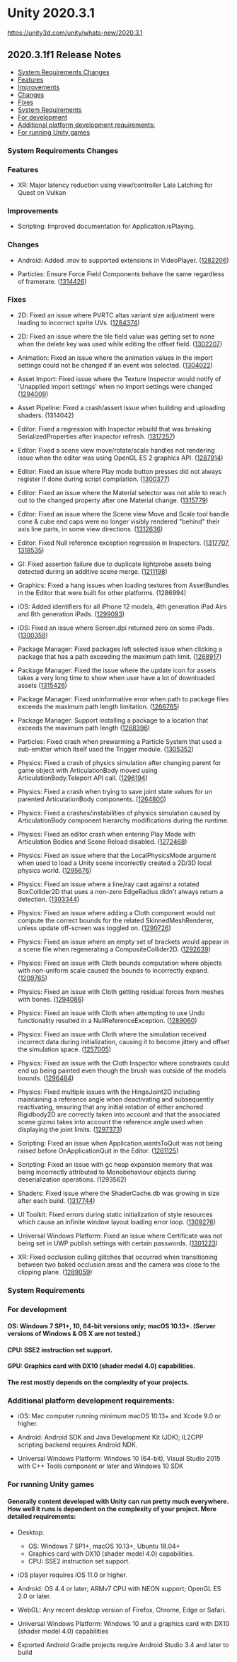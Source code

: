 # Unity 2020.3.1

https://unity3d.com/unity/whats-new/2020.3.1

## 2020.3.1f1 Release Notes

- [System Requirements Changes](#system-requirements-changes)
- [Features](#features)
- [Improvements](#improvements)
- [Changes](#changes)
- [Fixes](#fixes)
- [System Requirements](#system-requirements)
- [For development](#for-development)
- [Additional platform development requirements:](#additional-platform-development-requirements)
- [For running Unity games](#for-running-unity-games)


### System Requirements Changes

### Features

*   XR: Major latency reduction using view/controller Late Latching for Quest on Vulkan

### Improvements

*   Scripting: Improved documentation for Application.isPlaying.

### Changes

*   Android: Added .mov to supported extensions in VideoPlayer. ([1282206](https://issuetracker.unity3d.com/issues/android-video-player-video-is-not-played-when-video-player-url-is-set-through-script))
    
*   Particles: Ensure Force Field Components behave the same regardless of framerate. ([1314426](https://issuetracker.unity3d.com/issues/particle-system-ribbon-trails-are-shown-in-the-wrong-order-when-time-scale-is-set-to-0-dot-1-and-is-affected-by-force-field))
    

### Fixes

*   2D: Fixed an issue where PVRTC altas variant size adjustment were leading to incorrect sprite UVs. ([1284374](https://issuetracker.unity3d.com/issues/sprites-ios-pvrtc-format-atlas-variant-made-from-astc-format-master-atlas-is-stretched))
    
*   2D: Fixed an issue where the tile field value was getting set to none when the delete key was used while editing the offset field. ([1302207](https://issuetracker.unity3d.com/issues/tile-palette-the-tile-field-value-gets-set-to-none-when-deleting-values-from-input-fields-in-the-inspector))
    
*   Animation: Fixed an issue where the animation values in the import settings could not be changed if an event was selected. ([1304022](https://issuetracker.unity3d.com/issues/import-settings-animation-values-can-not-be-changed-after-adding-a-new-animation-event))
    
*   Asset Import: Fixed issue where the Texture Inspector would notify of 'Unapplied import settings' when no import settings were changed ([1294009](https://issuetracker.unity3d.com/issues/unapplied-import-settings-pop-up-is-shown-when-deselecting-an-asset-with-changed-platform-settings-from-an-assetpostprocessor))
    
*   Asset Pipeline: Fixed a crash/assert issue when building and uploading shaders. (1314042)
    
*   Editor: Fixed a regression with Inspector rebuild that was breaking SerializedProperties after inspector refresh. ([1317257](https://issuetracker.unity3d.com/issues/urp-nullreferenceexception-and-argumentnullexception-errors-thrown-on-changing-the-name-property-of-the-renderer-feature))
    
*   Editor: Fixed a scene view move/rotate/scale handles not rendering issue when the editor was using OpenGL ES 2 graphics API. ([1287914](https://issuetracker.unity3d.com/issues/graphical-errors-occur-and-scene-view-is-corrupted-when-the-projects-graphical-api-is-set-to-opengles2))
    
*   Editor: Fixed an issue where Play mode button presses did not always register if done during script compilation. ([1300377](https://issuetracker.unity3d.com/issues/editor-shows-that-play-mode-button-is-pressed-if-the-play-mode-button-is-pressed-while-a-script-hasnt-finished-compiling))
    
*   Editor: Fixed an issue where the Material selector was not able to reach out to the changed property after one Material change. ([1315779](https://issuetracker.unity3d.com/issues/color-picker-controls-are-assigned-new-controlid-when-saving-current-scene))
    
*   Editor: Fixed an issue where the Scene view Move and Scale tool handle cone & cube end caps were no longer visibly rendered "behind" their axis line parts, in some view directions. ([1312636](https://issuetracker.unity3d.com/issues/the-axis-line-of-the-transform-gizmo-is-rendered-on-top-of-the-arrow-when-hovering-over-the-axis))
    
*   Editor: Fixed Null reference exception regression in Inspectors. ([1317707](https://issuetracker.unity3d.com/issues/preset-nullreferenceexception-error-thrown-on-disabling-auto-graphics-api-for-windows-checkbox-in-player-settings-preset-ass), [1318535](https://issuetracker.unity3d.com/issues/urp-unable-to-add-overrides-in-volume-profile))
    
*   GI: Fixed assertion failure due to duplicate lightprobe assets being detected during an additive scene merge. ([1211198](https://issuetracker.unity3d.com/issues/lighting-assertion-failed-on-expression-pred-star-previous-star-i-is-thrown-on-additively-adding-a-new-scene-to-a-baked-scene))
    
*   Graphics: Fixed a hang issues when loading textures from AssetBundles in the Editor that were built for other platforms. (1286994)
    
*   iOS: Added identifiers for all iPhone 12 models, 4th generation iPad Airs and 8th generation iPads. ([1299093](https://issuetracker.unity3d.com/issues/device-dot-generation-returns-iphoneunknown-when-running-on-iphone-12-models))
    
*   iOS: Fixed an issue where Screen.dpi returned zero on some iPads. ([1300359](https://issuetracker.unity3d.com/issues/screen-dot-dpi-returns-0-on-ipad-pro-for-projects-built-from-2019-dot-4-16f1))
    
*   Package Manager: Fixed packages left selected issue when clicking a package that has a path exceeding the maximum path limit. ([1268917](https://issuetracker.unity3d.com/issues/packman-packages-in-package-manger-are-left-selected-when-clicking-a-package-that-has-a-path-exceeding-the-maximum-path-lengt))
    
*   Package Manager: Fixed the issue where the update icon for assets takes a very long time to show when user have a lot of downloaded assets ([1315426](https://issuetracker.unity3d.com/issues/the-package-manager-is-very-slow-to-show-when-an-asset-has-an-update-available))
    
*   Package Manager: Fixed uninformative error when path to package files exceeds the maximum path length limitation. ([1266765](https://issuetracker.unity3d.com/issues/packman-package-manager-throws-an-uninformative-error-when-path-to-package-files-exceeds-the-maximum-path-length-limitation))
    
*   Package Manager: Support installing a package to a location that exceeds the maximum path length ([1268396](https://issuetracker.unity3d.com/issues/packman-package-manager-ui-disappears-when-installing-a-package-to-a-location-that-exceeds-the-maximum-path-length-limitation))
    
*   Particles: Fixed crash when prewarming a Particle System that used a sub-emitter which itself used the Trigger module. ([1305352](https://issuetracker.unity3d.com/issues/editor-crashes-when-particle-system-prewarm-property-is-enabled-and-sub-emitter-has-a-trigger-property-set-to-kill-or-callback))
    
*   Physics: Fixed a crash of physics simulation after changing parent for game object with ArticulationBody moved using ArticulationBody.Teleport API call. ([1296194](https://issuetracker.unity3d.com/issues/changing-parent-of-teleported-game-object-with-articulationbody-component-blows-up-simulation))
    
*   Physics: Fixed a crash when trying to save joint state values for un parented ArticulationBody components. ([1264800](https://issuetracker.unity3d.com/issues/crash-in-physx-nparticulationreducedcoordinate-createcache-when-calling-jointstate-dot-savejointstate-for-unparented-bodies))
    
*   Physics: Fixed a crashes/instabilities of physics simulation caused by ArticulationBody component hierarchy modifications during the runtime.
    
*   Physics: Fixed an editor crash when entering Play Mode with Articulation Bodies and Scene Reload disabled. ([1272468](https://issuetracker.unity3d.com/issues/crash-on-articulationbody-hierarchicaldestruction-when-entering-play-mode-with-articulation-bodies-and-scene-reload-disabled))
    
*   Physics: Fixed an issue where that the LocalPhysicsMode argument when used to load a Unity scene incorrectly created a 2D/3D local physics world. ([1295676](https://issuetracker.unity3d.com/issues/physics-are-interracting-between-the-scenes-when-scenes-are-loaded-with-loadsceneinplaymode-using-localphysicsmode))
    
*   Physics: Fixed an issue where a line/ray cast against a rotated BoxCollider2D that uses a non-zero EdgeRadius didn't always return a detection. ([1303344](https://issuetracker.unity3d.com/issues/raycast-does-not-hit-boxcollider2d-with-rigidbody2d-when-its-rotated-180-degrees))
    
*   Physics: Fixed an issue where adding a Cloth component would not compute the correct bounds for the related SkinnedMeshRenderer, unless update off-screen was toggled on. ([1290726](https://issuetracker.unity3d.com/issues/shadow-from-spot-light-disappearing-in-certain-cases-using-skinned-mesh-renderer))
    
*   Physics: Fixed an issue where an empty set of brackets would appear in a scene file when regenerating a CompositeCollider2D. ([1292639](https://issuetracker.unity3d.com/issues/the-parser-failure-error-appears-after-loading-the-specific-scenes))
    
*   Physics: Fixed an issue with Cloth bounds computation where objects with non-uniform scale caused the bounds to incorrectly expand. ([1209765](https://issuetracker.unity3d.com/issues/skinned-mesh-renderers-bounds-extent-is-set-to-half-of-the-transforms-scale-when-using-a-cloth-component))
    
*   Physics: Fixed an issue with Cloth getting residual forces from meshes with bones. ([1294086](https://issuetracker.unity3d.com/issues/cloth-piece-has-an-initial-residual-force-upon-entering-the-play-mode))
    
*   Physics: Fixed an issue with Cloth when attempting to use Undo functionality resulted in a NullReferenceException. ([1289060](https://issuetracker.unity3d.com/issues/cloth-undo-errors-thrown-on-performing-undo-functionality-after-changing-properties-from-cloth-constraints-window))
    
*   Physics: Fixed an issue with Cloth where the simulation received incorrect data during initialization, causing it to become jittery and offset the simulation space. ([1257005](https://issuetracker.unity3d.com/issues/cloth-simulation-is-jittery-and-extends-beyond-the-skinned-mesh-renderers-bounds-when-entering-play-mode))
    
*   Physics: Fixed an issue with the Cloth Inspector where constraints could end up being painted even though the brush was outside of the models bounds. ([1296484](https://issuetracker.unity3d.com/issues/cloth-cloth-particles-are-painted-even-if-clicked-outside-of-cloth))
    
*   Physics: Fixed multiple issues with the HingeJoint2D including maintaining a reference angle when deactivating and subsequently reactivating, ensuring that any initial rotation of either anchored Rigidbody2D are correctly taken into account and that the associated scene gizmo takes into account the reference angle used when displaying the joint limits. ([1297373](https://issuetracker.unity3d.com/issues/hinge-joint-2d-limits-doesnt-restrict-gameobjects-rotation-when-they-are-falling))
    
*   Scripting: Fixed an issue when Application.wantsToQuit was not being raised before OnApplicationQuit in the Editor. ([1261125](https://issuetracker.unity3d.com/issues/onapplicationquit-method-is-called-before-application-dot-wantstoquit-event-is-raised))
    
*   Scripting: Fixed an issue with gc heap expansion memory that was being incorrectly attributed to Monobehaviour objects during deserialization operations. (1293562)
    
*   Shaders: Fixed issue where the ShaderCache.db was growing in size after each build. ([1317744](https://issuetracker.unity3d.com/issues/shader-error-db-grows-on-each-build))
    
*   UI Toolkit: Fixed errors during static initialization of style resources which cause an infinite window layout loading error loop. ([1309276](https://issuetracker.unity3d.com/issues/uielementseditorutility-exception-causes-an-infinite-layout-error-loop))
    
*   Universal Windows Platform: Fixed an issue where Certificate was not being set in UWP publish settings with certain passwords. ([1301223](https://issuetracker.unity3d.com/issues/uwp-certificate-can-not-be-set-in-uwp-publishing-settings-when-it-is-protected-with-password))
    
*   XR: Fixed occlusion culling glitches that occurred when transitioning between two baked occlusion areas and the camera was close to the clipping plane. ([1289059](https://issuetracker.unity3d.com/issues/xr-sdk-oculus-occlusion-glitches-when-camera-is-close-to-the-clipping-plane-and-transitions-between-2-baked-occlusion-areas))
    

### System Requirements

### For development

#### OS: Windows 7 SP1+, 10, 64-bit versions only; macOS 10.13+. (Server versions of Windows & OS X are not tested.)

#### CPU: SSE2 instruction set support.

#### GPU: Graphics card with DX10 (shader model 4.0) capabilities.

#### The rest mostly depends on the complexity of your projects.

### Additional platform development requirements:

*   iOS: Mac computer running minimum macOS 10.13+ and Xcode 9.0 or higher.
    
*   Android: Android SDK and Java Development Kit (JDK); IL2CPP scripting backend requires Android NDK.
    
*   Universal Windows Platform: Windows 10 (64-bit), Visual Studio 2015 with C++ Tools component or later and Windows 10 SDK
    

### For running Unity games

#### Generally content developed with Unity can run pretty much everywhere. How well it runs is dependent on the complexity of your project. More detailed requirements:

*   Desktop:
    
    *   OS: Windows 7 SP1+, macOS 10.13+, Ubuntu 18.04+
    *   Graphics card with DX10 (shader model 4.0) capabilities.
    *   CPU: SSE2 instruction set support.
*   iOS player requires iOS 11.0 or higher.
    
*   Android: OS 4.4 or later; ARMv7 CPU with NEON support; OpenGL ES 2.0 or later.
    
*   WebGL: Any recent desktop version of Firefox, Chrome, Edge or Safari.
    
*   Universal Windows Platform: Windows 10 and a graphics card with DX10 (shader model 4.0) capabilities
    
*   Exported Android Gradle projects require Android Studio 3.4 and later to build